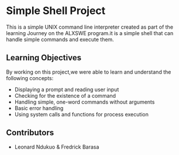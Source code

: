 # Simple Shell Project

This is a simple UNIX command line interpreter created as part of the learning Journey on the ALXSWE program.it is a simple shell that can handle simple commands and execute them.

## Learning Objectives

By working on this project,we were able to learn and understand the following concepts:

- Displaying a prompt and reading user input
- Checking for the existence of a command
- Handling simple, one-word commands without arguments
- Basic error handling
- Using system calls and functions for process execution

## Contributors

- Leonard Ndukuo & Fredrick Barasa


